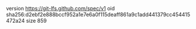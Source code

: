 version https://git-lfs.github.com/spec/v1
oid sha256:d2ebf2e888bccf952a1e7e6a0f115deaff861a9c1add441379cc454415472a24
size 859
